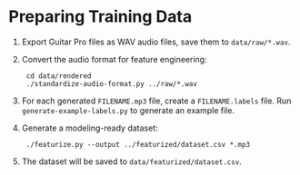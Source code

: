 # Preparing Training Data

1. Export Guitar Pro files as WAV audio files, save them to `data/raw/*.wav`.
2. Convert the audio format for feature engineering:

        cd data/rendered
        ./standardize-audio-format.py ../raw/*.wav

3. For each generated `FILENAME.mp3` file, create a `FILENAME.labels` file. Run `generate-example-labels.py` to generate an example file.
4. Generate a modeling-ready dataset:

        ./featurize.py --output ../featurized/dataset.csv *.mp3

5. The dataset will be saved to `data/featurized/dataset.csv`.
